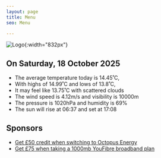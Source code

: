 ```yaml
---
layout: page
title: Menu
seo: Menu

---
```


![Logo](/images/logo.jpg){:width="832px"}

<!-- weather_marker starts -->
## On Saturday, 18 October 2025

- The average temperature today is 14.45˚C,
- With highs of 14.99˚C and lows of 13.8˚C,
- It may feel like 13.75˚C with scattered clouds
- The wind speed is 4.12m/s and visibility is 10000m
- The pressure is 1020hPa and humidity is 69%
- The sun will rise at 06:37 and set at 17:08

<!-- weather_marker ends -->

## Sponsors

- [Get £50 credit when switching to Octopus Energy](https://bit.ly/3oD1nnS)
- [Get £75 when taking a 1000mb YouFibre broadband plan](https://aklam.io/91zWhU?)
